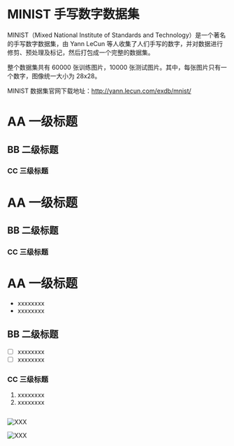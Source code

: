 # MINIST 手写数字数据集

MINIST（Mixed National Institute of Standards and Technology）是一个著名的手写数字数据集，由 Yann LeCun 等人收集了人们手写的数字，并对数据进行修剪、预处理及标记，然后打包成一个完整的数据集。

整个数据集共有 60000 张训练图片，10000 张测试图片。其中，每张图片只有一个数字，图像统一大小为 28x28。

MINIST 数据集官网下载地址：http://yann.lecun.com/exdb/mnist/

# AA 一级标题

## BB 二级标题

### CC 三级标题



# AA 一级标题

## BB 二级标题

### CC 三级标题



# AA 一级标题

- xxxxxxxx
- xxxxxxxx

## BB 二级标题

- [ ] xxxxxxxx
- [ ] xxxxxxxx

### CC 三级标题

1. xxxxxxxx
2. xxxxxxxx



```bash

```



![XXX](figures/XXX.drawio.png)

![XXX](figures/XXX.jpg)




